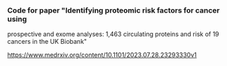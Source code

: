 ### Code for paper "Identifying proteomic risk factors for cancer using 
prospective and exome analyses: 1,463 circulating proteins and risk of 19 
cancers in the UK Biobank" 

https://www.medrxiv.org/content/10.1101/2023.07.28.23293330v1



